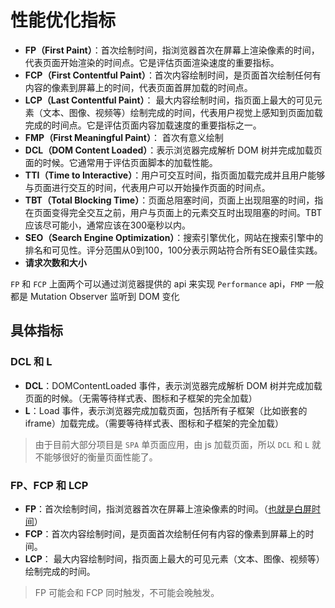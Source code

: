 # 性能优化指标

- **FP（First Paint）**：首次绘制时间，指浏览器首次在屏幕上渲染像素的时间，代表页面开始渲染的时间点。它是评估页面渲染速度的重要指标。
- **FCP（First Contentful Paint）**：首次内容绘制时间，是页面首次绘制任何有内容的像素到屏幕上的时间，代表页面首屏加载的时间点。
- **LCP（Last Contentful Paint）**： 最大内容绘制时间，指页面上最大的可见元素（文本、图像、视频等）绘制完成的时间，代表用户视觉上感知到页面加载完成的时间点。它是评估页面内容加载速度的重要指标之一。
- **FMP（First Meaningful Paint）**： 首次有意义绘制
- **DCL（DOM Content Loaded）**：表示浏览器完成解析 DOM 树并完成加载页面的时候。它通常用于评估页面脚本的加载性能。
- **TTI（Time to Interactive）**：用户可交互时间，指页面加载完成并且用户能够与页面进行交互的时间，代表用户可以开始操作页面的时间点。
- **TBT（Total Blocking Time）**：页面总阻塞时间，页面上出现阻塞的时间，指在页面变得完全交互之前，用户与页面上的元素交互时出现阻塞的时间。TBT应该尽可能小，通常应该在300毫秒以内。
- **SEO（Search Engine Optimization）**：搜索引擎优化，网站在搜索引擎中的排名和可见性。评分范围从0到100，100分表示网站符合所有SEO最佳实践。
- **请求次数和大小**

`FP` 和 `FCP` 上面两个可以通过浏览器提供的 api 来实现 `Performance` api，`FMP` 一般都是 Mutation Observer 监听到 DOM 变化

## 具体指标

### DCL 和 L

- **DCL**：DOMContentLoaded 事件，表示浏览器完成解析 DOM 树并完成加载页面的时候。（无需等待样式表、图标和子框架的完全加载）
- **L**：Load 事件，表示浏览器完成加载页面，包括所有子框架（比如嵌套的 iframe）加载完成。（需要等待样式表、图标和子框架的完全加载）

> 由于目前大部分项目是 `SPA` 单页面应用，由 js 加载页面，所以 `DCL` 和 `L` 就不能够很好的衡量页面性能了。

### FP、FCP 和 LCP

- **FP**：首次绘制时间，指浏览器首次在屏幕上渲染像素的时间。（<u>也就是白屏时间</u>）
- **FCP**：首次内容绘制时间，是页面首次绘制任何有内容的像素到屏幕上的时间。
- **LCP**： 最大内容绘制时间，指页面上最大的可见元素（文本、图像、视频等）绘制完成的时间。

> FP 可能会和 FCP 同时触发，不可能会晚触发。
